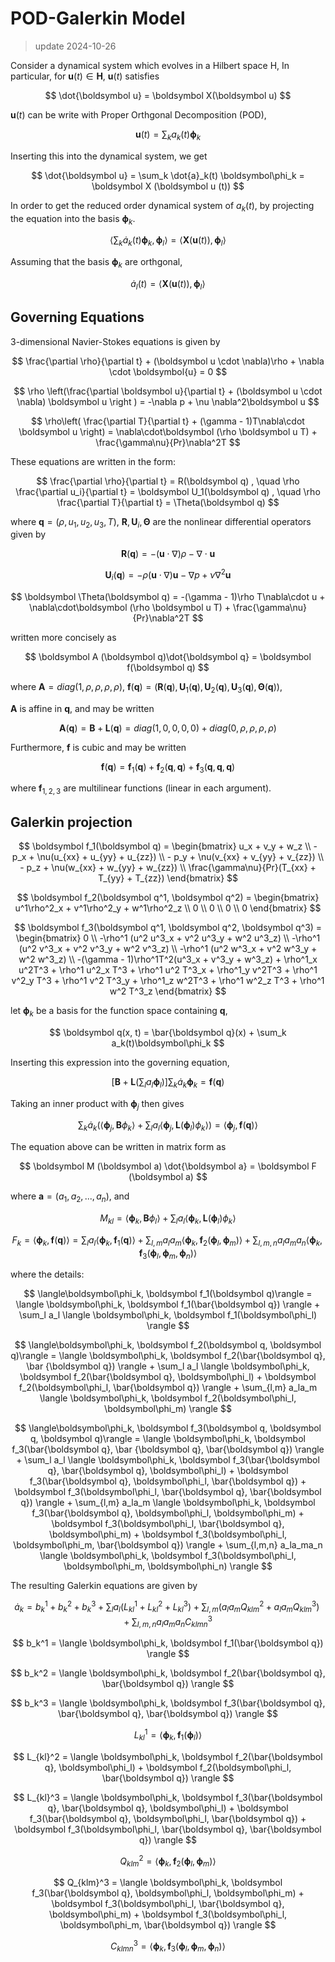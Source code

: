 # POD-Galerkin Model

> update 2024-10-26

Consider a dynamical system which evolves in a Hilbert space H, In particular, for $\boldsymbol u(t)\in \boldsymbol H$, $\boldsymbol u(t)$ satisfies

$$
    \dot{\boldsymbol u} = \boldsymbol X(\boldsymbol u)
$$

$\boldsymbol u(t)$ can be write with Proper Orthgonal Decomposition (POD),

$$
    \boldsymbol u(t) = \sum_k a_k(t) \boldsymbol\phi_k
$$

Inserting this into the dynamical system, we get

$$
    \dot{\boldsymbol u} = \sum_k \dot{a}_k(t) \boldsymbol\phi_k = \boldsymbol X (\boldsymbol u (t))
$$

In order to get the reduced order dynamical system of $a_k(t)$, by projecting the equation into the basis $\boldsymbol \phi_k$.

$$
    \langle\sum_k \dot{a}_k(t) \boldsymbol\phi_k, \boldsymbol\phi_l\rangle = \langle\boldsymbol X (\boldsymbol u (t)), \boldsymbol\phi_l\rangle
$$

Assuming that the basis $\boldsymbol \phi_k$ are orthgonal, 

$$
    \dot{a}_l(t) = \langle\boldsymbol X (\boldsymbol u (t)), \boldsymbol\phi_l\rangle
$$

## Governing Equations
3-dimensional Navier-Stokes equations is given by

$$
    \frac{\partial \rho}{\partial t} + (\boldsymbol u \cdot \nabla)\rho + \nabla \cdot \boldsymbol{u} = 0
$$

$$
    \rho \left(\frac{\partial \boldsymbol u}{\partial t} + (\boldsymbol u \cdot \nabla) \boldsymbol u \right ) = -\nabla p + \nu \nabla^2\boldsymbol u
$$

$$
    \rho\left( \frac{\partial T}{\partial t} + (\gamma - 1)T\nabla\cdot \boldsymbol u \right) = \nabla\cdot\boldsymbol (\rho \boldsymbol u T) + \frac{\gamma\nu}{Pr}\nabla^2T
$$

These equations are written in the form:

$$
    \frac{\partial \rho}{\partial t} = R(\boldsymbol q) , \quad
    \rho \frac{\partial u_i}{\partial t} = \boldsymbol U_1(\boldsymbol q) , \quad
    \rho \frac{\partial T}{\partial t} = \Theta(\boldsymbol q)
$$

where $\boldsymbol q = (\rho, u_1, u_2, u_3, T)$, $\boldsymbol R, \boldsymbol U_i, \boldsymbol \Theta$ are the nonlinear differential operators given by

$$
    \boldsymbol R(\boldsymbol q) = -(\boldsymbol u \cdot \nabla)\rho - \nabla \cdot \boldsymbol{u}
$$

$$
    \boldsymbol U_i(\boldsymbol q) = -\rho (\boldsymbol u \cdot \nabla) \boldsymbol u -\nabla p + \nu \nabla^2\boldsymbol u
$$

$$
    \boldsymbol \Theta(\boldsymbol q) = -(\gamma - 1)\rho T\nabla\cdot u + \nabla\cdot\boldsymbol (\rho \boldsymbol u T) + \frac{\gamma\nu}{Pr}\nabla^2T
$$

written more concisely as 

$$
    \boldsymbol A (\boldsymbol q)\dot{\boldsymbol q} = \boldsymbol f(\boldsymbol q)
$$

where $\boldsymbol A = diag(1, \rho, \rho, \rho, \rho)$, $\boldsymbol f (\boldsymbol q) = (\boldsymbol R(\boldsymbol q), \boldsymbol U_1(\boldsymbol q), \boldsymbol U_2(\boldsymbol q), \boldsymbol U_3(\boldsymbol q), \boldsymbol \Theta(\boldsymbol q))$, 

$\boldsymbol A$ is affine in $\boldsymbol q$, and may be written 

$$
    \boldsymbol A (\boldsymbol q) = \boldsymbol B + \boldsymbol L (\boldsymbol q) = diag(1, 0, 0, 0, 0) + diag(0, \rho, \rho, \rho, \rho)
$$

Furthermore, $\boldsymbol f$ is cubic and may be written

$$
    \boldsymbol f(\boldsymbol q) = \boldsymbol f_1(\boldsymbol q) + \boldsymbol f_2(\boldsymbol q, \boldsymbol q) + \boldsymbol f_3(\boldsymbol q, \boldsymbol q, \boldsymbol q) 
$$

where $\boldsymbol f_{1,2,3}$ are multilinear functions (linear in each argument).

## Galerkin projection

$$
    \boldsymbol f_1(\boldsymbol q) = 
    \begin{bmatrix}
        u_x + v_y + w_z \\
        - p_x + \nu(u_{xx} + u_{yy} + u_{zz}) \\
        - p_y + \nu(v_{xx} + v_{yy} + v_{zz}) \\
        - p_z + \nu(w_{xx} + w_{yy} + w_{zz}) \\
        \frac{\gamma\nu}{Pr}(T_{xx} + T_{yy} + T_{zz})
    \end{bmatrix}
$$

$$
    \boldsymbol f_2(\boldsymbol q^1, \boldsymbol q^2) = 
    \begin{bmatrix}
        u^1\rho^2_x + v^1\rho^2_y + w^1\rho^2_z \\
        0 \\
        0 \\
        0 \\
        0
    \end{bmatrix}
$$

$$
    \boldsymbol f_3(\boldsymbol q^1, \boldsymbol q^2, \boldsymbol q^3) = 
    \begin{bmatrix}
        0 \\
        -\rho^1 (u^2 u^3_x + v^2 u^3_y + w^2 u^3_z) \\
        -\rho^1 (u^2 v^3_x + v^2 v^3_y + w^2 v^3_z) \\
        -\rho^1 (u^2 w^3_x + v^2 w^3_y + w^2 w^3_z) \\
        -(\gamma - 1)\rho^1T^2(u^3_x + v^3_y + w^3_z) + \rho^1_x u^2T^3 + \rho^1 u^2_x T^3 + \rho^1 u^2 T^3_x + \rho^1_y v^2T^3 + \rho^1 v^2_y T^3 + \rho^1 v^2 T^3_y + \rho^1_z w^2T^3 + \rho^1 w^2_z T^3 + \rho^1 w^2 T^3_z
    \end{bmatrix}
$$

let $\boldsymbol \phi_k$ be a basis for the function space containing $\boldsymbol q$, 

$$
    \boldsymbol q(x, t) = \bar{\boldsymbol q}(x) + \sum_k a_k(t)\boldsymbol\phi_k
$$

Inserting this expression into the governing equation,

$$
    \left[\boldsymbol B + \boldsymbol L\left( \sum_l a_l\boldsymbol\phi_l\right)\right] \sum_k\dot{a}_k\boldsymbol\phi_k = \boldsymbol f (\boldsymbol q)
$$

Taking an inner product with $\boldsymbol\phi_j$ then gives

$$
    \sum_k \dot{a}_k\left( \langle\boldsymbol\phi_j, \boldsymbol B\phi_k\rangle + \sum_l a_l \langle\boldsymbol\phi_j, \boldsymbol L(\boldsymbol\phi_l)\phi_k\rangle \right) = \langle\boldsymbol\phi_j, \boldsymbol f(\boldsymbol q)\rangle
$$

The equation above can be written in matrix form as

$$
    \boldsymbol M (\boldsymbol a) \dot{\boldsymbol a} = \boldsymbol F (\boldsymbol a)
$$

where $\boldsymbol a = (a_1, a_2, ..., a_n)$, and

$$
    M_{kl} = \langle \boldsymbol\phi_k, \boldsymbol B\phi_l \rangle + 
    \sum_l a_l \langle\boldsymbol\phi_k, \boldsymbol L(\boldsymbol\phi_l)\phi_k\rangle
$$

$$
    F_k = \langle\boldsymbol\phi_k, \boldsymbol f(\boldsymbol q)\rangle = 
    \sum_l a_l \langle\boldsymbol\phi_k, \boldsymbol f_1(\boldsymbol q)\rangle + 
    \sum_{l, m}a_la_m\langle\boldsymbol\phi_k, \boldsymbol f_2(\boldsymbol\phi_l, \boldsymbol\phi_m)\rangle + 
    \sum_{l, m, n}a_la_ma_n\langle\boldsymbol\phi_k, \boldsymbol f_3(\boldsymbol\phi_l, \boldsymbol\phi_m, \boldsymbol\phi_n)\rangle
$$

where the details:

$$
    \langle\boldsymbol\phi_k, \boldsymbol f_1(\boldsymbol q)\rangle = \langle \boldsymbol\phi_k, \boldsymbol f_1(\bar{\boldsymbol q}) \rangle + \sum_l a_l \langle \boldsymbol\phi_k, \boldsymbol f_1(\boldsymbol\phi_l) \rangle 
$$

$$
    \langle\boldsymbol\phi_k, \boldsymbol f_2(\boldsymbol q, \boldsymbol q)\rangle = \langle \boldsymbol\phi_k, \boldsymbol f_2(\bar{\boldsymbol q}, \bar {\boldsymbol q}) \rangle + \sum_l a_l \langle \boldsymbol\phi_k, \boldsymbol f_2(\bar{\boldsymbol q}, \boldsymbol\phi_l) + \boldsymbol f_2(\boldsymbol\phi_l, \bar{\boldsymbol q}) \rangle + \sum_{l,m} a_la_m \langle \boldsymbol\phi_k, \boldsymbol f_2(\boldsymbol\phi_l, \boldsymbol\phi_m) \rangle 
$$

$$
    \langle\boldsymbol\phi_k, \boldsymbol f_3(\boldsymbol q, \boldsymbol q, \boldsymbol q)\rangle = \langle \boldsymbol\phi_k, \boldsymbol f_3(\bar{\boldsymbol q}, \bar {\boldsymbol q}, \bar{\boldsymbol q}) \rangle + \sum_l a_l \langle \boldsymbol\phi_k, \boldsymbol f_3(\bar{\boldsymbol q}, \bar{\boldsymbol q}, \boldsymbol\phi_l) + \boldsymbol f_3(\bar{\boldsymbol q}, \boldsymbol\phi_l, \bar{\boldsymbol q}) + \boldsymbol f_3(\boldsymbol\phi_l, \bar{\boldsymbol q}, \bar{\boldsymbol q}) \rangle + \sum_{l,m} a_la_m \langle \boldsymbol\phi_k, \boldsymbol f_3(\bar{\boldsymbol q}, \boldsymbol\phi_l, \boldsymbol\phi_m) + \boldsymbol f_3(\boldsymbol\phi_l, \bar{\boldsymbol q}, \boldsymbol\phi_m) + \boldsymbol f_3(\boldsymbol\phi_l, \boldsymbol\phi_m, \bar{\boldsymbol q}) \rangle + \sum_{l,m,n} a_la_ma_n \langle \boldsymbol\phi_k, \boldsymbol f_3(\boldsymbol\phi_l, \boldsymbol\phi_m, \boldsymbol\phi_n) \rangle
$$

The resulting Galerkin equations are given by

$$
    \dot{a}_k = b_k^1+ b_k^2 + b_k^3 + \sum_l a_l (L_{kl}^1 + L_{kl}^2 + L_{kl}^3) + \sum_{l,m} (a_la_m Q_{klm}^2 + a_la_m Q_{klm}^3) + \sum_{l,m,n} a_la_ma_n C_{klmn}^3 
$$

$$
    b_k^1 = \langle \boldsymbol\phi_k, \boldsymbol f_1(\bar{\boldsymbol q}) \rangle 
$$

$$
    b_k^2 = \langle \boldsymbol\phi_k, \boldsymbol f_2(\bar{\boldsymbol q}, \bar{\boldsymbol q}) \rangle 
$$

$$
    b_k^3 = \langle \boldsymbol\phi_k, \boldsymbol f_3(\bar{\boldsymbol q}, \bar{\boldsymbol q}, \bar{\boldsymbol q}) \rangle
$$

$$
    L_{kl}^1 = \langle \boldsymbol\phi_k, \boldsymbol f_1(\boldsymbol\phi_l) \rangle
$$

$$
    L_{kl}^2 = \langle \boldsymbol\phi_k, \boldsymbol f_2(\bar{\boldsymbol q}, \boldsymbol\phi_l) + \boldsymbol f_2(\boldsymbol\phi_l, \bar{\boldsymbol q}) \rangle
$$

$$
    L_{kl}^3 = \langle \boldsymbol\phi_k, \boldsymbol f_3(\bar{\boldsymbol q}, \bar{\boldsymbol q}, \boldsymbol\phi_l) + \boldsymbol f_3(\bar{\boldsymbol q}, \boldsymbol\phi_l, \bar{\boldsymbol q}) + \boldsymbol f_3(\boldsymbol\phi_l, \bar{\boldsymbol q}, \bar{\boldsymbol q}) \rangle
$$

$$
    Q_{klm}^2 = \langle \boldsymbol\phi_k, \boldsymbol f_2(\boldsymbol\phi_l, \boldsymbol\phi_m) \rangle
$$

$$
    Q_{klm}^3 = \langle \boldsymbol\phi_k, \boldsymbol f_3(\bar{\boldsymbol q}, \boldsymbol\phi_l, \boldsymbol\phi_m) + \boldsymbol f_3(\boldsymbol\phi_l, \bar{\boldsymbol q}, \boldsymbol\phi_m) + \boldsymbol f_3(\boldsymbol\phi_l, \boldsymbol\phi_m, \bar{\boldsymbol q}) \rangle
$$

$$
    C_{klmn}^3 = \langle \boldsymbol\phi_k, \boldsymbol f_3(\boldsymbol\phi_l, \boldsymbol\phi_m, \boldsymbol\phi_n) \rangle
$$
